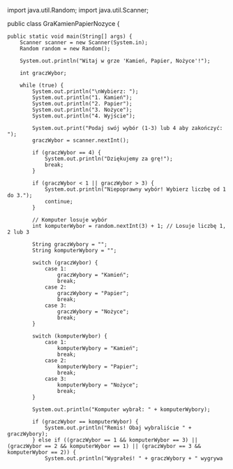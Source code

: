 import java.util.Random;
import java.util.Scanner;

public class GraKamienPapierNozyce {

    public static void main(String[] args) {
        Scanner scanner = new Scanner(System.in);
        Random random = new Random();

        System.out.println("Witaj w grze 'Kamień, Papier, Nożyce'!");

        int graczWybor;

        while (true) {
            System.out.println("\nWybierz: ");
            System.out.println("1. Kamień");
            System.out.println("2. Papier");
            System.out.println("3. Nożyce");
            System.out.println("4. Wyjście");

            System.out.print("Podaj swój wybór (1-3) lub 4 aby zakończyć: ");
            graczWybor = scanner.nextInt();

            if (graczWybor == 4) {
                System.out.println("Dziękujemy za grę!");
                break;
            }

            if (graczWybor < 1 || graczWybor > 3) {
                System.out.println("Niepoprawny wybór! Wybierz liczbę od 1 do 3.");
                continue;
            }

            // Komputer losuje wybór
            int komputerWybor = random.nextInt(3) + 1; // Losuje liczbę 1, 2 lub 3

            String graczWybory = "";
            String komputerWybory = "";

            switch (graczWybor) {
                case 1:
                    graczWybory = "Kamień";
                    break;
                case 2:
                    graczWybory = "Papier";
                    break;
                case 3:
                    graczWybory = "Nożyce";
                    break;
            }

            switch (komputerWybor) {
                case 1:
                    komputerWybory = "Kamień";
                    break;
                case 2:
                    komputerWybory = "Papier";
                    break;
                case 3:
                    komputerWybory = "Nożyce";
                    break;
            }

            System.out.println("Komputer wybrał: " + komputerWybory);

            if (graczWybor == komputerWybor) {
                System.out.println("Remis! Obaj wybraliście " + graczWybory);
            } else if ((graczWybor == 1 && komputerWybor == 3) || (graczWybor == 2 && komputerWybor == 1) || (graczWybor == 3 && komputerWybor == 2)) {
                System.out.println("Wygrałeś! " + graczWybory + " wygrywa

